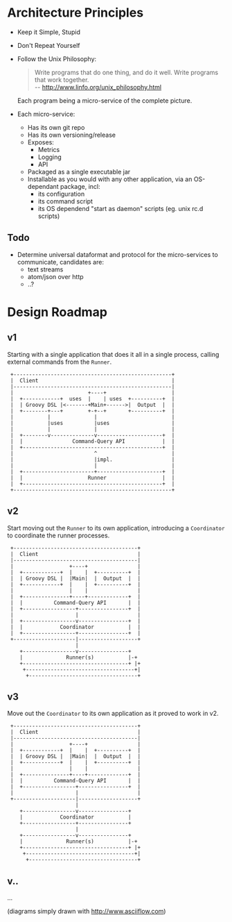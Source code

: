 # Architecture Principles

- Keep it Simple, Stupid
- Don't Repeat Yourself
- Follow the Unix Philosophy:

  > Write programs that do one thing, and do it well. Write programs that work together.    
  > -- http://www.linfo.org/unix_philosophy.html

  Each program being a micro-service of the complete picture.
- Each micro-service:
    - Has its own git repo
    - Has its own versioning/release 
    - Exposes:
        - Metrics
        - Logging
        - API
    - Packaged as a single executable jar
    - Installable as you would with any other application, via an OS-dependant package, incl:
        - its configuration
        - its command script
        - its OS dependend "start as daemon" scripts (eg. unix rc.d scripts)

## Todo
- Determine universal dataformat and protocol for the micro-services to communicate, candidates are:
    - text streams
    - atom/json over http
    - ..?

# Design Roadmap

## v1
Starting with a single application that does it all in a single process, calling external commands from the `Runner`.
```
 +---------------------------------------------------+
 |  Client                                           |
 |---------------------------------------------------|
 |                        +----+                     |
 |  +------------+  uses  |    | uses  +----------+  |
 |  | Groovy DSL |<-------+Main+------>|  Output  |  |
 |  +--------+---+        +-+--+       +----------+  |
 |           |              |                        |
 |           |uses          |uses                    |
 |           |              |                        |
 |  +--------v--------------v---------------------+  |
 |  |                Command-Query API            |  |
 |  +---------------------------------------------+  |
 |                          ^                        |
 |                          |impl.                   |
 |                          |                        |
 |  +-----------------------+---------------------+  |
 |  |                     Runner                  |  |
 |  +---------------------------------------------+  |
 +---------------------------------------------------+
```

## v2
Start moving out the `Runner` to its own application, introducing a `Coordinator` to coordinate the runner processes.
```
 +----------------------------------------+
 |  Client                                |
 |----------------------------------------|
 |                  +----+                |
 |  +------------+  |    |  +----------+  |
 |  | Groovy DSL |  |Main|  |  Output  |  |
 |  +------------+  |    |  +----------+  |
 |                  |    |                |
 |  +---------------+----+-------------+  |
 |  |          Command-Query API       |  |
 |  +-----------------+----------------+  |
 |                    |                   |
 |  +-----------------v----------------+  |
 |  |            Coordinator           |  |
 |  +-----------------+----------------+  |
 +--------------------|-------------------+
                      |
    +-----------------v----------------+
    |              Runner(s)           |-+
    +----------------------------------+ |+
     +-----------------------------------+|
      +-----------------------------------+
```

## v3
Move out the `Coordinator` to its own application as it proved to work in v2.
```
 +----------------------------------------+
 |  Client                                |
 |----------------------------------------|
 |                  +----+                |
 |  +------------+  |    |  +----------+  |
 |  | Groovy DSL |  |Main|  |  Output  |  |
 |  +------------+  |    |  +----------+  |
 |                  |    |                |
 |  +---------------+----+-------------+  |
 |  |          Command-Query API       |  |
 |  +-----------------+----------------+  |
 |                    |                   |
 +--------------------|-------------------+
                      |
    +-----------------v----------------+
    |            Coordinator           |
    +-----------------+----------------+
                      |
    +-----------------v----------------+
    |              Runner(s)           |-+
    +----------------------------------+ |+
     +-----------------------------------+|
      +-----------------------------------+
```

## v..
...

(diagrams simply drawn with http://www.asciiflow.com)